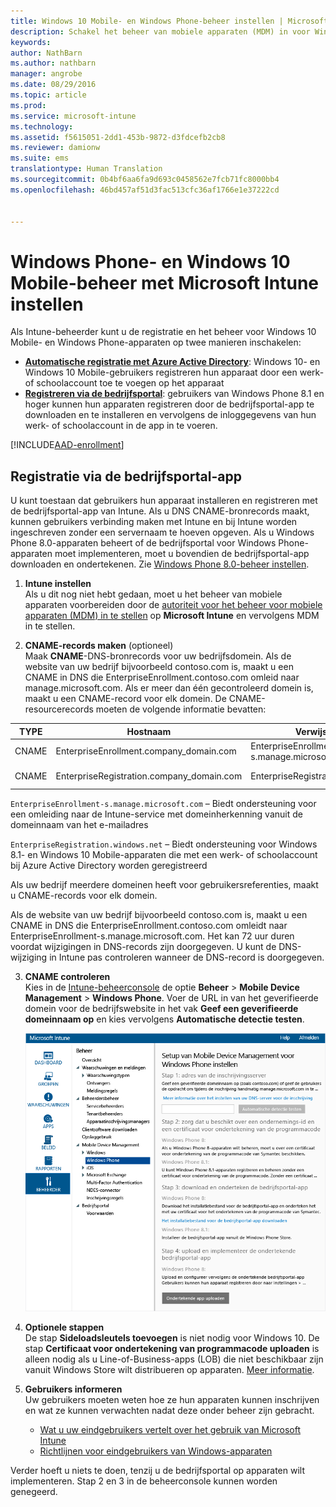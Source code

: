 ```yaml
---
title: Windows 10 Mobile- en Windows Phone-beheer instellen | Microsoft Intune
description: Schakel het beheer van mobiele apparaten (MDM) in voor Windows 10 Mobile- of Windows Phone-apparaten met Microsoft Intune.
keywords: 
author: NathBarn
ms.author: nathbarn
manager: angrobe
ms.date: 08/29/2016
ms.topic: article
ms.prod: 
ms.service: microsoft-intune
ms.technology: 
ms.assetid: f5615051-2dd1-453b-9872-d3fdcefb2cb8
ms.reviewer: damionw
ms.suite: ems
translationtype: Human Translation
ms.sourcegitcommit: 0b4bf6aa6fa9d693c0458562e7fcb71fc8000bb4
ms.openlocfilehash: 46bd457af51d3fac513cfc36af1766e1e37222cd


---
```



# Windows Phone- en Windows 10 Mobile-beheer met Microsoft Intune instellen

Als Intune-beheerder kunt u de registratie en het beheer voor Windows 10 Mobile- en Windows Phone-apparaten op twee manieren inschakelen:

- **[Automatische registratie met Azure Active Directory](#azure-active-directory-enrollment)**: Windows 10- en Windows 10 Mobile-gebruikers registreren hun apparaat door een werk- of schoolaccount toe te voegen op het apparaat
- **[Registreren via de bedrijfsportal](#company-portal-app-enrollment)**: gebruikers van Windows Phone 8.1 en hoger kunnen hun apparaten registreren door de bedrijfsportal-app te downloaden en te installeren en vervolgens de inloggegevens van hun werk- of schoolaccount in de app in te voeren.


[!INCLUDE[AAD-enrollment](../includes/win10-automatic-enrollment-aad.md)]

## Registratie via de bedrijfsportal-app
U kunt toestaan dat gebruikers hun apparaat installeren en registreren met de bedrijfsportal-app van Intune. Als u DNS CNAME-bronrecords maakt, kunnen gebruikers verbinding maken met Intune en bij Intune worden ingeschreven zonder een servernaam te hoeven opgeven. Als u Windows Phone 8.0-apparaten beheert of de bedrijfsportal voor Windows Phone-apparaten moet implementeren, moet u bovendien de bedrijfsportal-app downloaden en ondertekenen. Zie [Windows Phone 8.0-beheer instellen](set-up-windows-phone-8.0-management-with-microsoft-intune.md).

1.  **Intune instellen**<br>Als u dit nog niet hebt gedaan, moet u het beheer van mobiele apparaten voorbereiden door de [autoriteit voor het beheer voor mobiele apparaten (MDM) in te stellen](prerequisites-for-enrollment.md#set-mobile-device-management-authority) op **Microsoft Intune** en vervolgens MDM in te stellen.

2.  **CNAME-records maken** (optioneel)<br>Maak **CNAME**-DNS-bronrecords voor uw bedrijfsdomein. Als de website van uw bedrijf bijvoorbeeld contoso.com is, maakt u een CNAME in DNS die EnterpriseEnrollment.contoso.com omleid naar manage.microsoft.com. Als er meer dan één gecontroleerd domein is, maakt u een CNAME-record voor elk domein. De CNAME-resourcerecords moeten de volgende informatie bevatten:

  |TYPE|Hostnaam|Verwijst naar|TTL|
  |--------|-------------|-------------|-------|
  |CNAME|EnterpriseEnrollment.company_domain.com|EnterpriseEnrollment-s.manage.microsoft.com |1 uur|
  |CNAME|EnterpriseRegistration.company_domain.com|EnterpriseRegistration.windows.net|1 uur|

  `EnterpriseEnrollment-s.manage.microsoft.com` – Biedt ondersteuning voor een omleiding naar de Intune-service met domeinherkenning vanuit de domeinnaam van het e-mailadres

  `EnterpriseRegistration.windows.net` – Biedt ondersteuning voor Windows 8.1- en Windows 10 Mobile-apparaten die met een werk- of schoolaccount bij Azure Active Directory worden geregistreerd

  Als uw bedrijf meerdere domeinen heeft voor gebruikersreferenties, maakt u CNAME-records voor elk domein.

  Als de website van uw bedrijf bijvoorbeeld contoso.com is, maakt u een CNAME in DNS die EnterpriseEnrollment.contoso.com omleidt naar EnterpriseEnrollment-s.manage.microsoft.com. Het kan 72 uur duren voordat wijzigingen in DNS-records zijn doorgegeven. U kunt de DNS-wijziging in Intune pas controleren wanneer de DNS-record is doorgegeven.

3.  **CNAME controleren**<br>Kies in de [Intune-beheerconsole](http://manage.microsoft.com) de optie **Beheer** &gt; **Mobile Device Management** &gt; **Windows Phone**. Voer de URL in van het geverifieerde domein voor de bedrijfswebsite in het vak **Geef een geverifieerde domeinnaam op** en kies vervolgens **Automatische detectie testen**.

    ![Dialoogvenster Instellingen voor beheer van mobiele apparaten voor Windows](../media/windows-phone-enrollment.png)

4.  **Optionele stappen**<br>De stap **Sideloadsleutels toevoegen** is niet nodig voor Windows 10. De stap **Certificaat voor ondertekening van programmacode uploaden** is alleen nodig als u Line-of-Business-apps (LOB) die niet beschikbaar zijn vanuit Windows Store wilt distribueren op apparaten. [Meer informatie](set-up-windows-phone-8.0-management-with-microsoft-intune.md).

5.  **Gebruikers informeren**<br>Uw gebruikers moeten weten hoe ze hun apparaten kunnen inschrijven en wat ze kunnen verwachten nadat deze onder beheer zijn gebracht.
    - [Wat u uw eindgebruikers vertelt over het gebruik van Microsoft Intune](what-to-tell-your-end-users-about-using-microsoft-intune.md)
    - [Richtlijnen voor eindgebruikers van Windows-apparaten](../enduser/using-your-windows-device-with-intune.md)

Verder hoeft u niets te doen, tenzij u de bedrijfsportal op apparaten wilt implementeren.  Stap 2 en 3 in de beheerconsole kunnen worden genegeerd.



<!--HONumber=Oct16_HO3-->



